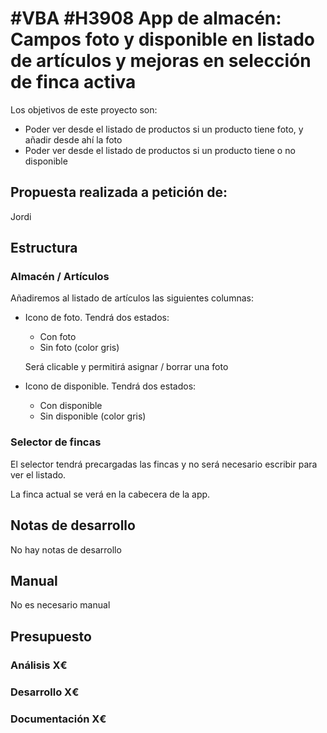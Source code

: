# #VBA #H3908 App de almacén: Campos foto y disponible en listado de artículos y mejoras en selección de finca activa

Los objetivos de este proyecto son:
+ Poder ver desde el listado de productos si un producto tiene foto, y añadir desde ahí la foto
+ Poder ver desde el listado de productos si un producto tiene o no disponible

## Propuesta realizada a petición de:
Jordi

## Estructura

### Almacén / Artículos
Añadiremos al listado de artículos las siguientes columnas:
+ Icono de foto. Tendrá dos estados:
    + Con foto
    + Sin foto (color gris)
    
    Será clicable y permitirá asignar / borrar una foto

+ Icono de disponible. Tendrá dos estados:
    + Con disponible
    + Sin disponible (color gris)

### Selector de fincas
El selector tendrá precargadas las fincas y no será necesario escribir para ver el listado.

La finca actual se verá en la cabecera de la app.

## Notas de desarrollo
No hay notas de desarrollo

## Manual
No es necesario manual

## Presupuesto
### Análisis X€
### Desarrollo X€
### Documentación X€